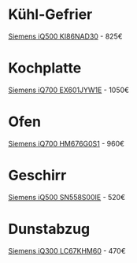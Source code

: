 # Kühl-Gefrier
[Siemens iQ500 KI86NAD30](https://geizhals.at/siemens-iq500-ki86nad30-a914287.html) - 825€  

# Kochplatte
[Siemens iQ700 EX601JYW1E](https://geizhals.at/siemens-iq700-ex601jyw1e-induktionskochfeld-autark-a1713220.html) - 1050€  

# Ofen
[Siemens iQ700 HM676G0S1](https://geizhals.at/siemens-iq700-hm676g0s1-backofen-mit-mikrowelle-a1208441.html) - 960€  

# Geschirr
[Siemens iQ500 SN558S00IE](https://geizhals.at/siemens-iq500-sn558s00ie-a1530165.html) - 520€

# Dunstabzug
[Siemens iQ300 LC67KHM60](https://geizhals.at/siemens-iq300-lc67khm60-wand-dunstabzugshaube-a1541177.html) - 470€
 	
